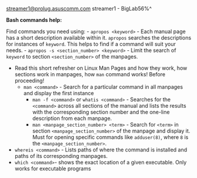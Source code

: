 streamer1@prolug.asuscomm.com
streamer1 - BigLab56%^

**Bash commands help:**

Find commands you need using:
    - `apropos <keyword>` - Each manual page has a short description available within it.   `apropos` searches the descriptions for instances of `keyword`. This helps to find if a command will suit your needs.
        - `apropos -s <section_number> <keyword>` - Limit the search of `keyword` to section `<section_number>` of the manpages.
- Read this short refresher on Linux Man Pages and how they work, how sections work in manpages, how `man` command works! Before proceeding!
    - `man <command>` - Search for a particular command in all manpages and display the first instance
        - `man -f <command>` or `whatis <command>`  - Searches for the `<command>` across all sections of the manual and lists the results with the corresponding section number and the one-line description from each manpage.
        - `man <manpage_section_number> <term>` - Search for `<term>` in section `<manpage_section_number>` of the manpage and display it. Must for opening specific commands like `adduser(8)`, where `8` is the `<manpage_section_number>`.
- `whereis <command>` - Lists paths of where the command is installed and paths of its corresponding manpages.
- `which <command>`- shows the exact location of a given executable. Only works for executable programs

